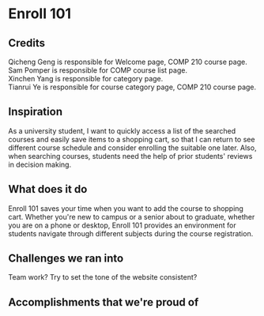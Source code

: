 # Enroll 101
<!-- Hi there. -->
<h2>Credits</h2>
Qicheng Geng is responsible for Welcome page, COMP 210 course page.<br>
Sam Pomper is responsible for COMP course list page.<br>
Xinchen Yang is responsible for category page.<br>
Tianrui Ye is responsible for course category page, COMP 210 course page.

<h2>Inspiration</h2>
As a university student, I want to quickly access a list of the searched courses and easily save items to a shopping
cart, so that I can return to see different course schedule and consider enrolling the suitable one later. Also, when searching courses, students need the help of prior students' reviews in decision making. 

<h2>What does it do</h2>
Enroll 101 saves your time when you want to add the course to shopping cart. Whether you're new to campus or a senior about to graduate, whether you are on a phone or desktop, Enroll 101 provides an environment for students navigate through different subjects during the course registration. 

<h2>Challenges we ran into</h2>
Team work? Try to set the tone of the website consistent?

<h2>Accomplishments that we're proud of</h2>

